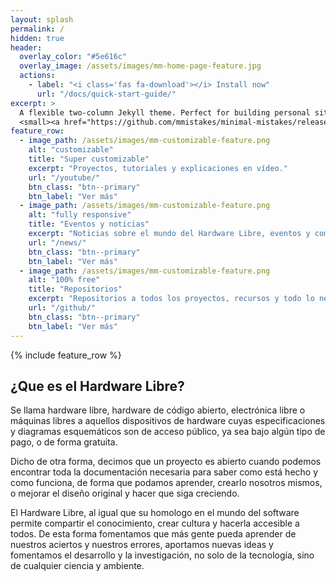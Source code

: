 ```yaml
---
layout: splash
permalink: /
hidden: true
header:
  overlay_color: "#5e616c"
  overlay_image: /assets/images/mm-home-page-feature.jpg
  actions:
    - label: "<i class='fas fa-download'></i> Install now"
      url: "/docs/quick-start-guide/"
excerpt: >
  A flexible two-column Jekyll theme. Perfect for building personal sites, blogs, and portfolios.<br />
  <small><a href="https://github.com/mmistakes/minimal-mistakes/releases/tag/4.24.0">Latest release v4.24.0</a></small>
feature_row:
  - image_path: /assets/images/mm-customizable-feature.png
    alt: "customizable"
    title: "Super customizable"
    excerpt: "Proyectos, tutoriales y explicaciones en vídeo."
    url: "/youtube/"
    btn_class: "btn--primary"
    btn_label: "Ver más"
  - image_path: /assets/images/mm-customizable-feature.png
    alt: "fully responsive"
    title: "Eventos y noticias"
    excerpt: "Noticias sobre el mundo del Hardware Libre, eventos y competiciones."
    url: "/news/"
    btn_class: "btn--primary"
    btn_label: "Ver más"
  - image_path: /assets/images/mm-customizable-feature.png
    alt: "100% free"
    title: "Repositorios"
    excerpt: "Repositorios a todos los proyectos, recursos y todo lo necesario para crearlos tu mismo"
    url: "/github/"
    btn_class: "btn--primary"
    btn_label: "Ver más"      
---
```


{% include feature_row %}

## ¿Que es el Hardware Libre?

Se llama hardware libre, hardware de código abierto, electrónica libre o máquinas libres a aquellos dispositivos de hardware cuyas especificaciones y diagramas esquemáticos son de acceso público, ya sea bajo algún tipo de pago, o de forma gratuita.

Dicho de otra forma, decimos que un proyecto es abierto cuando podemos encontrar toda la documentación necesaria para saber como está hecho y como funciona, de forma que podamos aprender, crearlo nosotros mismos, o mejorar el diseño original y hacer que siga creciendo.

El Hardware Libre, al igual que su homologo en el mundo del software permite compartir el conocimiento, crear cultura y hacerla accesible a todos. De esta forma fomentamos que más gente pueda aprender de nuestros aciertos y nuestros errores, aportamos nuevas ideas y fomentamos el desarrollo y la investigación, no solo de la tecnología, sino de cualquier ciencia y ambiente.